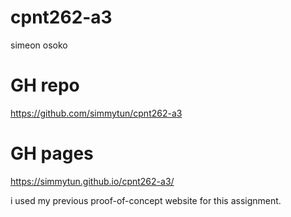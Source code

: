 # cpnt262-a3
simeon osoko

# GH repo
https://github.com/simmytun/cpnt262-a3

# GH pages 
https://simmytun.github.io/cpnt262-a3/

i used my previous proof-of-concept website for this assignment. 

